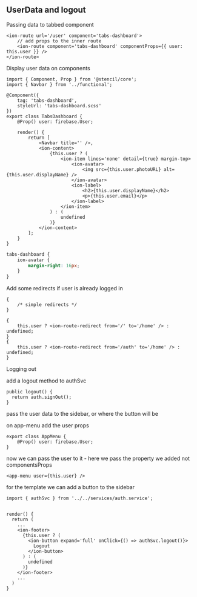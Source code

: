 ## UserData and logout

Passing data to tabbed component

```tsx
<ion-route url='/user' component='tabs-dashboard'>
	// add props to the inner route
	<ion-route component='tabs-dashboard' componentProps={{ user: this.user }} />
</ion-route>
```

Display user data on components

```tsx
import { Component, Prop } from '@stencil/core';
import { Navbar } from '../functional';

@Component({
	tag: 'tabs-dashboard',
	styleUrl: 'tabs-dashboard.scss'
})
export class TabsDashboard {
	@Prop() user: firebase.User;

	render() {
		return [
			<Navbar title='' />,
			<ion-content>
				{this.user ? (
					<ion-item lines='none' detail={true} margin-top>
						<ion-avatar>
							<img src={this.user.photoURL} alt={this.user.displayName} />
						</ion-avatar>
						<ion-label>
							<h2>{this.user.displayName}</h2>
							<p>{this.user.email}</p>
						</ion-label>
					</ion-item>
				) : (
					undefined
				)}
			</ion-content>
		];
	}
}
```

```scss
tabs-dashboard {
	ion-avatar {
		margin-right: 16px;
	}
}
```

Add some redirects if user is already logged in

```tsx
{
	/* simple redirects */
}

{
	this.user ? <ion-route-redirect from='/' to='/home' /> : undefined;
}
{
	this.user ? <ion-route-redirect from='/auth' to='/home' /> : undefined;
}
```

Logging out

add a logout method to authSvc

```tsx
public logout() {
  return auth.signOut();
}
```

pass the user data to the sidebar, or where the button will be

on app-menu add the user props

```tsx
export class AppMenu {
	@Prop() user: firebase.User;
}
```

now we can pass the user to it - here we pass the property we added not componentsProps

```tsx
<app-menu user={this.user} />
```

for the template we can add a button to the sidebar

```tsx
import { authSvc } from '../../services/auth.service';


render() {
  return (
    ...
    <ion-footer>
      {this.user ? (
        <ion-button expand='full' onClick={() => authSvc.logout()}>
          Logout
        </ion-button>
      ) : (
        undefined
      )}
    </ion-footer>
    ...
  )
}
```

